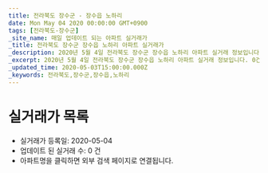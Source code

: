 ```yaml
---
title: 전라북도 장수군 - 장수읍 노하리
date: Mon May 04 2020 00:00:00 GMT+0900
tags: [전라북도-장수군]
_site_name: 매일 업데이트 되는 아파트 실거래가
_title: 전라북도 장수군 장수읍 노하리 아파트 실거래가
_description: 2020년 5월 4일 전라북도 장수군 장수읍 노하리 아파트 실거래 정보입니다. 0건 아파트 정보가 있습니다.
_excerpt: 2020년 5월 4일 전라북도 장수군 장수읍 노하리 아파트 실거래 정보입니다. 0건 아파트 정보가 있습니다.
_updated_time: 2020-05-03T15:00:00.000Z
_keywords: 전라북도,장수군,장수읍,노하리
---
```






# 실거래가 목록
- 실거래가 등록일: 2020-05-04
- 업데이트 된 실거래 수: 0 건
- 아파트명을 클릭하면 외부 검색 페이지로 연결됩니다.




